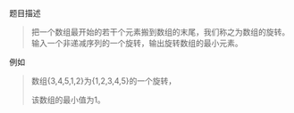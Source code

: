 

题目描述


>把一个数组最开始的若干个元素搬到数组的末尾，我们称之为数组的旋转。输入一个非递减序列的一个旋转，输出旋转数组的最小元素。

例如
>数组{3,4,5,1,2}为{1,2,3,4,5}的一个旋转，
>
>该数组的最小值为1。

